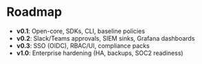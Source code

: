 # Roadmap

- **v0.1**: Open-core, SDKs, CLI, baseline policies
- **v0.2**: Slack/Teams approvals, SIEM sinks, Grafana dashboards
- **v0.3**: SSO (OIDC), RBAC/UI, compliance packs
- **v1.0**: Enterprise hardening (HA, backups, SOC2 readiness)